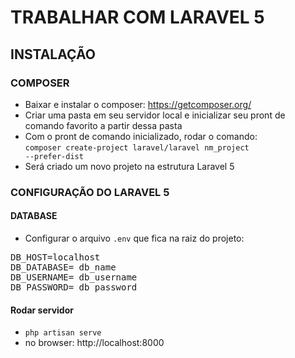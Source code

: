 # TRABALHAR COM LARAVEL 5

## INSTALAÇÃO

### COMPOSER
- Baixar e instalar o composer: https://getcomposer.org/
- Criar uma pasta em seu servidor local e inicializar seu pront de comando favorito a partir dessa pasta
- Com o pront de comando inicializado, rodar o comando:<br>
<code>composer create-project laravel/laravel nm_project --prefer-dist</code>
- Será criado um novo projeto na estrutura Laravel 5

### CONFIGURAÇÃO DO LARAVEL 5

#### DATABASE
- Configurar o arquivo <code>.env</code> que fica na raiz do projeto:<br>
<pre>
DB_HOST=localhost
DB_DATABASE= db_name
DB_USERNAME= db_username
DB_PASSWORD= db_password
</pre>

#### Rodar servidor
- <code>php artisan serve</code>
- no browser: http://localhost:8000
